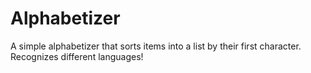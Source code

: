 # Alphabetizer

A simple alphabetizer that sorts items into a list by their first character. Recognizes different languages!